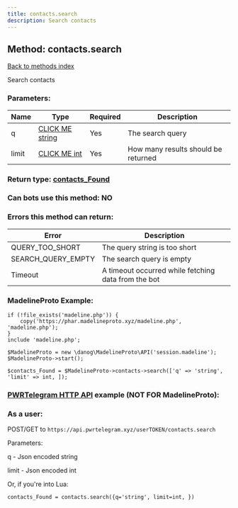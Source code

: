 ```yaml
---
title: contacts.search
description: Search contacts
---
```

## Method: contacts.search  
[Back to methods index](index.md)


Search contacts

### Parameters:

| Name     |    Type       | Required | Description |
|----------|---------------|----------|-------------|
|q|[CLICK ME string](../types/string.md) | Yes|The search query|
|limit|[CLICK ME int](../types/int.md) | Yes|How many results should be returned|


### Return type: [contacts\_Found](../types/contacts_Found.md)

### Can bots use this method: **NO**


### Errors this method can return:

| Error    | Description   |
|----------|---------------|
|QUERY_TOO_SHORT|The query string is too short|
|SEARCH_QUERY_EMPTY|The search query is empty|
|Timeout|A timeout occurred while fetching data from the bot|


### MadelineProto Example:


```
if (!file_exists('madeline.php')) {
    copy('https://phar.madelineproto.xyz/madeline.php', 'madeline.php');
}
include 'madeline.php';

$MadelineProto = new \danog\MadelineProto\API('session.madeline');
$MadelineProto->start();

$contacts_Found = $MadelineProto->contacts->search(['q' => 'string', 'limit' => int, ]);
```

### [PWRTelegram HTTP API](https://pwrtelegram.xyz) example (NOT FOR MadelineProto):



### As a user:

POST/GET to `https://api.pwrtelegram.xyz/userTOKEN/contacts.search`

Parameters:

q - Json encoded string

limit - Json encoded int




Or, if you're into Lua:

```
contacts_Found = contacts.search({q='string', limit=int, })
```

